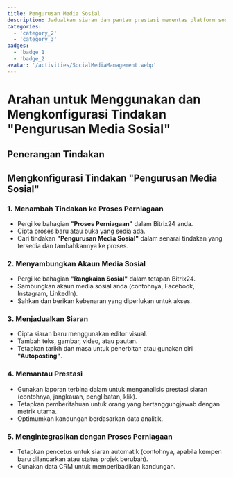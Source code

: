 ```yaml
---
title: Pengurusan Media Sosial
description: Jadualkan siaran dan pantau prestasi merentas platform sosial.
categories: 
  - 'category_2'
  - 'category_3'
badges: 
  - 'badge_1'
  - 'badge_2'
avatar: '/activities/SocialMediaManagement.webp'
---
```


# Arahan untuk Menggunakan dan Mengkonfigurasi Tindakan "Pengurusan Media Sosial"

## Penerangan Tindakan

## **Mengkonfigurasi Tindakan "Pengurusan Media Sosial"**

### 1. Menambah Tindakan ke Proses Perniagaan
- Pergi ke bahagian **"Proses Perniagaan"** dalam Bitrix24 anda.
- Cipta proses baru atau buka yang sedia ada.
- Cari tindakan **"Pengurusan Media Sosial"** dalam senarai tindakan yang tersedia dan tambahkannya ke proses.

### 2. Menyambungkan Akaun Media Sosial
- Pergi ke bahagian **"Rangkaian Sosial"** dalam tetapan Bitrix24.
- Sambungkan akaun media sosial anda (contohnya, Facebook, Instagram, LinkedIn).
- Sahkan dan berikan kebenaran yang diperlukan untuk akses.

### 3. Menjadualkan Siaran
- Cipta siaran baru menggunakan editor visual.
- Tambah teks, gambar, video, atau pautan.
- Tetapkan tarikh dan masa untuk penerbitan atau gunakan ciri **"Autoposting"**.

### 4. Memantau Prestasi
- Gunakan laporan terbina dalam untuk menganalisis prestasi siaran (contohnya, jangkauan, penglibatan, klik).
- Tetapkan pemberitahuan untuk orang yang bertanggungjawab dengan metrik utama.
- Optimumkan kandungan berdasarkan data analitik.

### 5. Mengintegrasikan dengan Proses Perniagaan
- Tetapkan pencetus untuk siaran automatik (contohnya, apabila kempen baru dilancarkan atau status projek berubah).
- Gunakan data CRM untuk memperibadikan kandungan.